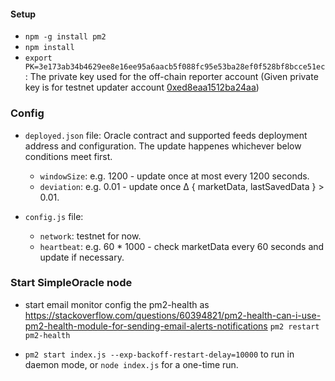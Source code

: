 
#### Setup

*  `npm -g install pm2`
*  `npm install`
*  `export PK=3e173ab34b4629ee8e16ee95a6aacb5f088fc95e53ba28ef0f528bf8bcce51ec`: The private key used for the off-chain reporter account (Given private key is for testnet updater account [0xed8eaa1512ba24aa](https://testnet.flowscan.org/account/0xed8eaa1512ba24aa))

  
  

### Config

*  `deployed.json` file:
Oracle contract and supported feeds deployment address and configuration. The update happenes whichever below conditions meet first.

	*  `windowSize`: e.g. 1200 - update once at most every 1200 seconds.
	*  `deviation`: e.g. 0.01 - update once Δ { marketData, lastSavedData } > 0.01.
  

*  `config.js` file:
	*  `network`: testnet for now.
	*  `heartbeat`: e.g. 60 * 1000 - check marketData every 60 seconds and update if necessary.

  

### Start SimpleOracle node

* start email monitor
    config the pm2-health as https://stackoverflow.com/questions/60394821/pm2-health-can-i-use-pm2-health-module-for-sending-email-alerts-notifications
    `pm2 restart pm2-health`

*  `pm2 start index.js --exp-backoff-restart-delay=10000` to run in daemon mode, or `node index.js` for a one-time run.
